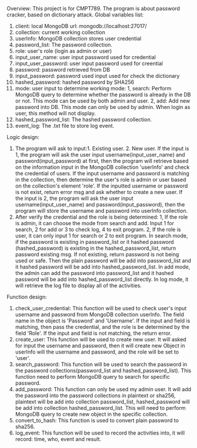 Overview:
This project is for CMPT789. The program is about password cracker, based on dictionary attack.
Global variables list:
1. client: local MongoDB url: mongodb://localhost:27017/
2. collection: current working collection
3. userInfo: MongoDB collection stores user credential
4. password_list: The password collection.
5. role: user's role (login as admin or user)
6. input_user_name: user input password used for credential
7. input_user_password: user input password used for creential
8. password: password retrieved from DB
9. input_password: password used input used for check the dictionary
9. hashed_password: hashed password by SHA256
10. mode: user input to determine working mode:
1, search: Perform MongoDB query to determine whether the password is already in the DB or not. This mode can be used by both admin and user.
2, add: Add new password into DB. This mode can only be used by admin. When login as user, this method will not display.
11. hashed_password_list: The hashed password collection.
12. event_log: The .txt file to store log event.

Logic design:
1. The program will ask to input:1. Existing user. 2. New user.
If the input is 1, the program will ask the user input username(input_user_name) and password(input_password) at first, then the program will retrieve based on the information input in the MongoDB collection 'userInfo' and check the credential of users. If the input username and password is matching in the collection, then determine the user's role is admin or user based on the collection's element 'role'. If the inputted username or password is not exist, return error msg and ask whether to create a new user.
If the input is 2, the program will ask the user input username(input_user_name) and password(input_password), then the program will store the username and password into userInfo collection.
2. After verify the credential and the role is being determined:
1, If the role is admin, it can choose the mode from search and add. Input 1 for search, 2 for add or 3 to check log, 4 to exit program. 
2, If the role is user, it can only input 1 for search or 2 to exit program.
In search mode, if the password is existing in password_list or it hashed password (hashed_password) is existing in the hashed_password_list, return password existing msg. If not existing, return password is not being used or safe. Then the plain password will be add into password_list and it hashed password will be add into hashed_password_list.
In add mode, the admin can add the password into password_list and it hashed password will be add into hashed_password_list directly.
In log mode, it will retrieve the log file to display all of the activities.


Function design:
1. check_user_credential: This function will be used to check user's input username and password from MongoDB collection userInfo. The field name in the object is 'Password' and 'Username'. If the input and field is matching, then pass the credential, and the role is be determined by the field 'Role'. If the input and field is not matching, the return error.
2. create_user: This function will be used to create new user. It will asked for input the username and password, then it will create new Object in userInfo will the username and password, and the role will be set to 'user'.
3. search_password: This function will be used to search the password in the password collections(password_list and hashed_password_list). This function need to perform MongoDB query to search for specific password.
4. add_password: This function can only be used my admin user. It will add the password into the password collections in plaintext or sha256, plaintext will be add into collection password_list, hashed_password will be add into collection hashed_password_list. This will need to perform MongoDB query to create new object in the specific collection.
5. convert_to_hash: This function is used to convert plain password to sha256.
6. log_event: This function will be used to record the activities into, it will record: time, who, event and result.

